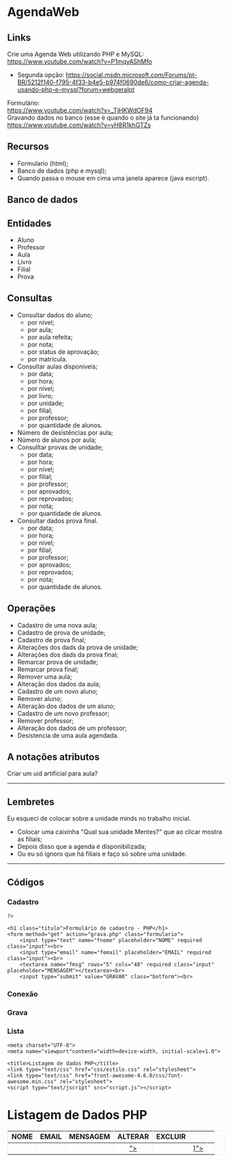 # AgendaWeb
## Links
Crie uma Agenda Web utilizando PHP e MySQL: <br>
https://www.youtube.com/watch?v=P1mqyAShMfo <br>
* Segunda opção: https://social.msdn.microsoft.com/Forums/pt-BR/5212f140-f795-4f33-b4e5-b974f0690de6/como-criar-agenda-usando-php-e-mysql?forum=webgeralpt <br>

Formulário: <br>
https://www.youtube.com/watch?v=_TjHKWdOF94 <br>
Gravando dados no banco (esse é quando o site já ta funcionando) <br>
https://www.youtube.com/watch?v=yH8R1khGTZs

## Recursos
* Formulario (html);
* Banco de dados (php e mysql);
* Quando passa o mouse em cima uma janela aparece (java escript).

## Banco de dados
## Entidades
* Aluno
* Professor
* Aula
* Livro
* Filial
* Prova

## Consultas
* Consultar dados do aluno;
  * por nível;
  * por aula;
  * por aula refeita;
  * por nota;
  * por status de aprovação;
  * por matrícula.
* Consultar aulas disponiveis;
  * por data;
  * por hora;
  * por nível;
  * por livro;
  * por unidade;
  * por filial;
  * por professor;
  * por quantidade de alunos.
* Número de desistências por aula;
* Número de alunos por aula;
* Consulltar provas de unidade;
  * por data;
  * por hora;
  * por nível;
  * por filial;
  * por professor;
  * por aprovados;
  * por reprovados;
  * por nota;
  * por quantidade de alunos.
* Consultar dados prova final.
  * por data;
  * por hora;
  * por nível;
  * por filial;
  * por professor;
  * por aprovados;
  * por reprovados;
  * por nota;
  * por quantidade de alunos.

## Operações
* Cadastro de uma nova aula;
* Cadastro de prova de unidade;
* Cadastro de prova final;
* Alterações dos dads da prova de unidade;
* Alterações dos dads da prova final;
* Remarcar prova de unidade;
* Remarcar prova final;
* Remover uma aula;
* Alteração dos dados da aula;
* Cadastro de um novo aluno;
* Remover aluno;
* Alteração dos dados de um aluno;
* Cadastro de um novo professor;
* Remover professor;
* Alteração dos dados de um professor;
* Desistencia de uma aula agendada.

## A notações atributos
Criar um uid artificial para aula?

---

## Lembretes
Eu esqueci de colocar sobre a unidade minds no trabalho inicial.
  * Colocar uma caixinha "Qual sua unidade Mentes?" que ao clicar mostra as filiais;
  * Depois disso que a agenda é disponibilizada;
  * Ou eu só ignoro que há filiais e faço só sobre uma unidade.
  
---

## Códigos

### Cadastro

<!DOCTYPE html>
<html lang="en">
<head>
<meta charset="UTF-8">
<meta name="viewport"content="width=device-width, initial-scale="1.0">
<title>Mentes</title>
</head>
<body>
    <?php
        //Conxão com o banco
        $db = new PDO("mysql:host=localhost;dbname=mentes;charset=utf8","root","");
 
    ?>
</body>
<body>

    <h1 class="titulo">Formulário de cadastro - PHP</h1>
    <form method="get" action="grava.php" class="formulario">
        <input type="text" name="fnome" placeholder="NOME" required class="input"><br>
        <input type="email" name="femail" placeholder="EMAIL" required class="input"><br>
        <textarea name="fmsg" rows="5" cols="48" required class="input" placeholder="MENSAGEM"></textarea><br>
        <input type="submit" value="GRAVAR" class="botform"><br>

</body>        
</html>

### Conexão

<?php
    $conexao=myslqi_connect("localhost", "root", "", "mentes");
?>

### Grava

<?php
    include("conexao.php");

    $recnome=$_GET["fnome"];
    $recemail=$_GET["femail"];
    $recmsg=$_GET["fmsg"];

    mysqli_query($conexao, "insert into dados (nome, email, msg) values ("recnome", "recemail", "recmsg")");

    header("location:lista.php");
?>

### Lista

<!DOCTYPE html>
<html lang="en">
<head>

    <meta charset="UTF-8">
    <meta name="viewport"content="width=device-width, initial-scale=1.0">

    <title>Listagem de dados PHP</title>
    <link type="text/css" href="css/estilo.css" rel="stylesheet">
    <link type="text/css" href="front-awesome-4.6.0/css/font-awesome.min.css" rel="stylesheet">
    <script type="text/jscript" src="script.js"></script>

</head>
<body>
    <h1 class="titulo">Listagem de Dados PHP</h1>
    <table width="100%" border="1" bordercolor="#EEE" cellspacing="0" cellpadding="10">
        <tr>
            <td><strong>NOME</strong></td>
            <td><strong>EMAIL</strong></td>
            <td><strong>MENSAGEM</strong></td>
            <td width="10"><strong>ALTERAR</strong></td>
            <td width="10"><strong>EXCLUIR</strong></td>
        </tr>
        <?php
            include("conecta.php");
        $seleciona=mysqli_query($conexao, "select * from dados order by id desc");
            while ($campo=mysqli_fetch_array($seleciona)) {?>
                <tr>
                    <td><?$campo["nome"]?></td>
                    <td><?$campo["email"]?></td>
                    <td><?$campo["msg"]?></td>
                    <td align="center"><a href="editar.php?editaid=<?=$campo["id"]?>"><i class="fa fa-edit"></i></a><td>
                    <td align="center"><a href="#" onClick="verifica(<?$campo["id"]?>)"><i class="fa fa-trash"></i></a><td>
                </tr>
        <?php   }?>
    </table>
</body>


